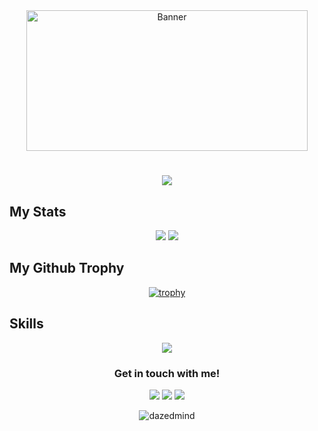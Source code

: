 <div align="center">
  <img src="https://media.giphy.com/media/bAy8xK8qcCz0A/giphy.gif" width="450" height="225" " alt="Banner" width="400" />
</div>
<h1 align="center">
  <a href="https://git.io/typing-svg">
    <img src="https://readme-typing-svg.herokuapp.com?font=Iosevka&size=25&duration=3000&pause=1000&color=F78D3FFF&center=true&vCenter=true&width=435&lines=Hello+World!;I+am+Allen;Want+to+collaborate%3F;Hit+me+up!">
  </a>
</h1>


<h2> My Stats </h2>
<div align=center>
<img src="https://github-readme-stats.vercel.app/api?username=dazedmind&show_icons=true&hide=prs,issues&theme=ayu-mirage&bg_color=0d1117&hide_border=true">
<img src="https://github-readme-stats.vercel.app/api/top-langs/?username=dazedmind&show_icons=true&theme=ayu-mirage&include_all_commits=true&layout=compact&hide_border=true&bg_color=0d1117">
</div>


<h2> My Github Trophy </h2>
<div align=center>
  
  [![trophy](https://github-profile-trophy.vercel.app/?username=dazedmind&theme=alduin&row=1&no-frame=true)](https://github.com/ryo-ma/github-profile-trophy)
</div>
 
 <h2>Skills</h2>
<p align="center">
  <a href="https://skillicons.dev">
    <img src="https://skillicons.dev/icons?i=bash,css,cpp,py,html,js,linux,netlify,ps,figma,vscode,git,github,tailwind,vite,react" />
  </a>
</p>

<h3 align="center">Get in touch with me!</h3>
<p align="center">
<a href = "https://www.linkedin.com/in/johnallenvalena/"><img src="https://img.icons8.com/fluent/48/000000/linkedin.png"/></a>
<a href = "https://twitter.com/dazedmnd"><img src="https://img.icons8.com/fluency/48/000000/twitter.png"/></a>
<a href = "https://www.instagram.com/dazedmnd/"><img src="https://img.icons8.com/fluent/48/000000/instagram-new.png"/></a>
</p>


<p align="center"> <img src="https://komarev.com/ghpvc/?username=dazedmind&label=Profile%20views&color=333333&style=flat" alt="dazedmind" /> </p>

